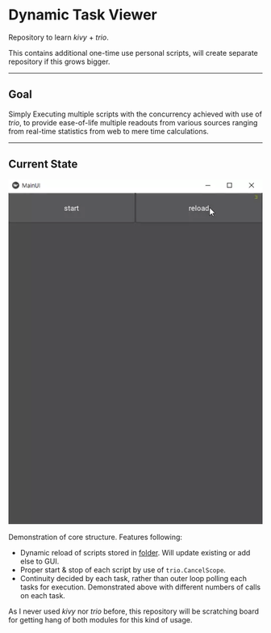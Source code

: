 # Dynamic Task Viewer
Repository to learn *kivy* + *trio*.

This contains additional one-time use personal scripts, will create separate repository if this grows bigger.

---
## Goal
Simply Executing multiple scripts with the concurrency achieved with use of *trio*,
to provide ease-of-life multiple readouts from various sources ranging from real-time statistics from
web to mere time calculations.

---

## Current State
![](Demo.webp)

Demonstration of core structure. Features following:
- Dynamic reload of scripts stored in [folder](Schedules). Will update existing or add else to GUI.
- Proper start & stop of each script by use of ```trio.CancelScope```.
- Continuity decided by each task, rather than outer loop polling each tasks for execution.
  Demonstrated above with different numbers of calls on each task.

As I never used *kivy* nor *trio* before, this repository will be scratching board for
getting hang of both modules for this kind of usage.
